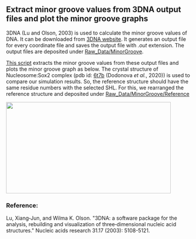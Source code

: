 ## Extract minor groove values from 3DNA output files and plot the minor groove graphs

3DNA (Lu and Olson, 2003) is used to calculate the minor groove values of DNA. It can be downloaded from [3DNA website](https://x3dna.org/about/). It generates an output file for every coordinate file and saves the output file with _.out_ extension. The output files are deposited under [Raw_Data/MinorGroove](https://github.com/BurcuOzden/Sox-PTF/tree/main/Raw_Data/MinorGroove).

[This script](https://github.com/BurcuOzden/Sox-PTF/blob/main/Scripts/MinorGroove/MinorGroove-function.ipynb) extracts the minor groove values from these output files and plots the minor groove graph as below. The crystal structure of Nucleosome:Sox2 complex (pdb id: [6t7b](https://www.rcsb.org/structure/6T7B) (Dodonova _et al._, 2020)) is used to compare our simulation results. So, the reference structure should have the same residue numbers with the selected SHL. For this, we rearranged the reference structure and deposited under [Raw_Data/MinorGroove/Reference](https://github.com/BurcuOzden/Sox-PTF/tree/main/Raw_Data/MinorGroove/Reference)

<img src="https://user-images.githubusercontent.com/64282221/169764667-7c73d1ec-5c45-4b00-95e5-e5af3e908bc9.png" width="450" height="250">

### Reference:
Lu, Xiang‐Jun, and Wilma K. Olson. "3DNA: a software package for the analysis, rebuilding and visualization of three‐dimensional nucleic acid structures." Nucleic acids research 31.17 (2003): 5108-5121.
